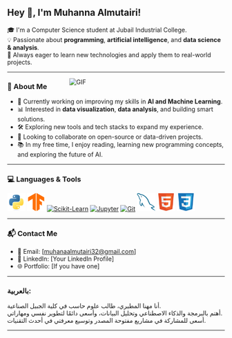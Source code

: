## Hey 👋, I'm Muhanna Almutairi!

🎓 I'm a Computer Science student at Jubail Industrial College.  
💡 Passionate about **programming**, **artificial intelligence**, and **data science & analysis**.  
🚀 Always eager to learn new technologies and apply them to real-world projects.

---

<img align="right" alt="GIF" src="https://raw.githubusercontent.com/rahul-jha98/rahul-jha98/main/techstack.gif" width="360px"/>

### 🧠 About Me

- 🔭 Currently working on improving my skills in **AI and Machine Learning**.
- 📊 Interested in **data visualization**, **data analysis**, and building smart solutions.
- 🛠️ Exploring new tools and tech stacks to expand my experience.
- 🤝 Looking to collaborate on open-source or data-driven projects.
- 📚 In my free time, I enjoy reading, learning new programming concepts, and exploring the future of AI.

---

### 💻 Languages & Tools

<a href="https://www.python.org/" target="_blank"><img alt="Python" height ="42px" src="https://raw.githubusercontent.com/devicons/devicon/master/icons/python/python-original.svg"></a>
<a href="https://www.tensorflow.org/" target="_blank"><img alt="TensorFlow" height="42px" src="https://raw.githubusercontent.com/devicons/devicon/master/icons/tensorflow/tensorflow-original.svg"></a>
<a href="https://scikit-learn.org/" target="_blank"><img alt="Scikit-Learn" height="42px" src="https://upload.wikimedia.org/wikipedia/commons/0/05/Scikit_learn_logo_small.svg"></a>
<a href="https://jupyter.org/" target="_blank"><img alt="Jupyter" height="42px" src="https://upload.wikimedia.org/wikipedia/commons/3/38/Jupyter_logo.svg"></a>
<a href="https://git-scm.com/" target="_blank"><img alt="Git" height="42px" src="https://www.vectorlogo.zone/logos/git-scm/git-scm-icon.svg"></a>
<a href="https://www.mysql.com/" target="_blank"><img alt="MySQL" height="42px" src="https://raw.githubusercontent.com/devicons/devicon/master/icons/mysql/mysql-original.svg"></a>
<a href="https://www.w3.org/html/" target="_blank"><img alt="HTML" height="42px" src="https://raw.githubusercontent.com/devicons/devicon/master/icons/html5/html5-original.svg"></a>
<a href="https://developer.mozilla.org/en-US/docs/Web/CSS" target="_blank"><img alt="CSS" height="42px" src="https://raw.githubusercontent.com/devicons/devicon/master/icons/css3/css3-original.svg"></a>

---



### 📬 Contact Me

- 📧 Email: [muhanaalmutairi32@gmail.com]  
- 💼 LinkedIn: [Your LinkedIn Profile]  
- 🌐 Portfolio: [If you have one]

---

### بالعربية:

أنا مهنا المطيري، طالب علوم حاسب في كلية الجبيل الصناعية.  
أهتم بالبرمجة والذكاء الاصطناعي وتحليل البيانات، وأسعى دائمًا لتطوير نفسي ومهاراتي.  
أسعى للمشاركة في مشاريع مفتوحة المصدر وتوسيع معرفتي في أحدث التقنيات.

---

